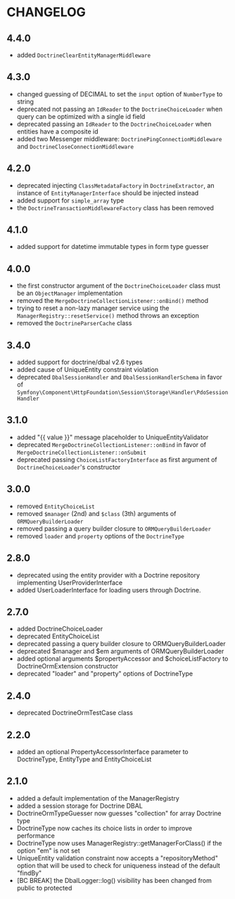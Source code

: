 CHANGELOG
=========

4.4.0
-----

 * added `DoctrineClearEntityManagerMiddleware`


4.3.0
-----

 * changed guessing of DECIMAL to set the `input` option of `NumberType` to string
 * deprecated not passing an `IdReader` to the `DoctrineChoiceLoader` when query can be optimized with a single id field
 * deprecated passing an `IdReader` to the `DoctrineChoiceLoader` when entities have a composite id
 * added two Messenger middleware: `DoctrinePingConnectionMiddleware` and `DoctrineCloseConnectionMiddleware`

4.2.0
-----

 * deprecated injecting `ClassMetadataFactory` in `DoctrineExtractor`,
   an instance of `EntityManagerInterface` should be injected instead
 * added support for `simple_array` type
 * the `DoctrineTransactionMiddlewareFactory` class has been removed

4.1.0
-----

 * added support for datetime immutable types in form type guesser

4.0.0
-----

 * the first constructor argument of the `DoctrineChoiceLoader` class must be
   an `ObjectManager` implementation
 * removed the `MergeDoctrineCollectionListener::onBind()` method
 * trying to reset a non-lazy manager service using the `ManagerRegistry::resetService()`
   method throws an exception
 * removed the `DoctrineParserCache` class

3.4.0
-----

 * added support for doctrine/dbal v2.6 types
 * added cause of UniqueEntity constraint violation
 * deprecated `DbalSessionHandler` and `DbalSessionHandlerSchema` in favor of
   `Symfony\Component\HttpFoundation\Session\Storage\Handler\PdoSessionHandler`

3.1.0
-----

 * added "{{ value }}" message placeholder to UniqueEntityValidator
 * deprecated `MergeDoctrineCollectionListener::onBind` in favor of
   `MergeDoctrineCollectionListener::onSubmit`
 * deprecated passing `ChoiceListFactoryInterface` as first argument of
   `DoctrineChoiceLoader`'s constructor

3.0.0
-----

 * removed `EntityChoiceList`
 * removed `$manager` (2nd) and `$class` (3th) arguments of `ORMQueryBuilderLoader`
 * removed passing a query builder closure to `ORMQueryBuilderLoader`
 * removed `loader` and `property` options of the `DoctrineType`

2.8.0
-----

 * deprecated using the entity provider with a Doctrine repository implementing UserProviderInterface
 * added UserLoaderInterface for loading users through Doctrine.

2.7.0
-----

 * added DoctrineChoiceLoader
 * deprecated EntityChoiceList
 * deprecated passing a query builder closure to ORMQueryBuilderLoader
 * deprecated $manager and $em arguments of ORMQueryBuilderLoader
 * added optional arguments $propertyAccessor and $choiceListFactory to DoctrineOrmExtension constructor
 * deprecated "loader" and "property" options of DoctrineType

2.4.0
-----

 * deprecated DoctrineOrmTestCase class

2.2.0
-----

 * added an optional PropertyAccessorInterface parameter to DoctrineType,
   EntityType and EntityChoiceList

2.1.0
-----

 * added a default implementation of the ManagerRegistry
 * added a session storage for Doctrine DBAL
 * DoctrineOrmTypeGuesser now guesses "collection" for array Doctrine type
 * DoctrineType now caches its choice lists in order to improve performance
 * DoctrineType now uses ManagerRegistry::getManagerForClass() if the option "em" is not set
 * UniqueEntity validation constraint now accepts a "repositoryMethod" option that will be used to check for uniqueness instead of the default "findBy"
 * [BC BREAK] the DbalLogger::log() visibility has been changed from public to
   protected
